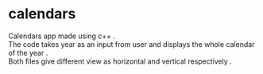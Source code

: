 # calendars

Calendars app made using c++ .<br>
The code takes year as an input from user and displays the whole calendar of the year .<br>
Both files give different view as horizontal and vertical respectively .
